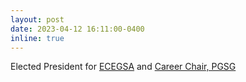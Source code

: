 ```yaml
---
layout: post
date: 2023-04-12 16:11:00-0400
inline: true
---
```


Elected President for [ECEGSA](https://engineering.purdue.edu/~ecegsa/) and [Career Chair, PGSG](https://purduegradstudents.com/#)
